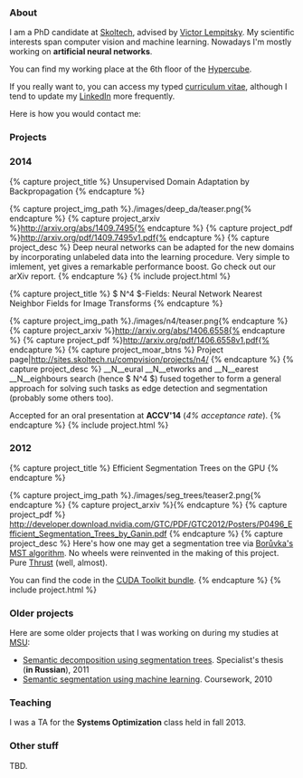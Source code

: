 <h3 class="page-header">About</h3>

I am a PhD candidate at [Skoltech](http://www.skoltech.ru), advised by 
[Victor Lempitsky](http://sites.skoltech.ru/compvision/victor-lempitsky/).
My scientific interests span computer vision and machine learning. Nowadays
I'm mostly working on __artificial neural networks__.

You can find my working place at the 6th floor of the 
[Hypercube](http://community.sk.ru/innograd/hypercube/).

If you really want to, you can access my typed [curriculum vitae](./media/cv2.pdf), 
although I tend to update my <a href="http://linkedin.com/in/yganin/">LinkedIn</a> 
<a href="http://linkedin.com/in/yganin/"><i class="fa fa-linkedin-square fa-lg"></i></a> more frequently. 

Here is how you would contact me:
<a href="mailto:ganin@skoltech.ru"><i class="fa fa-at fa-lg"></i></a>

<h3 class="page-header">Projects</h3>

### 2014

{% capture project_title %}
Unsupervised Domain Adaptation by Backpropagation
{% endcapture %}

{% capture project_img_path %}./images/deep_da/teaser.png{% endcapture %}
{% capture project_arxiv %}http://arxiv.org/abs/1409.7495{% endcapture %}
{% capture project_pdf %}http://arxiv.org/pdf/1409.7495v1.pdf{% endcapture %}
{% capture project_desc %}
Deep neural networks can be adapted for the new domains by incorporating 
unlabeled data into the learning procedure. Very simple to imlement, yet 
gives a remarkable performance boost. Go check out our arXiv report.
{% endcapture %}
{% include project.html %}


{% capture project_title %}
$ N^4 $-Fields: Neural Network Nearest Neighbor Fields for Image Transforms
{% endcapture %}

{% capture project_img_path %}./images/n4/teaser.png{% endcapture %}
{% capture project_arxiv %}http://arxiv.org/abs/1406.6558{% endcapture %}
{% capture project_pdf %}http://arxiv.org/pdf/1406.6558v1.pdf{% endcapture %}
{% capture project_moar_btns %}
Project page|http://sites.skoltech.ru/compvision/projects/n4/
{% endcapture %}
{% capture project_desc %}
__N__eural __N__etworks and __N__earest __N__eighbours search (hence
$ N^4 $) fused together to form a general
approach for solving such tasks as edge detection and segmentation 
(probably some others too).

Accepted for an oral presentation at __ACCV'14__ (_4% acceptance rate_).
{% endcapture %}
{% include project.html %}

### 2012

{% capture project_title %}
Efficient Segmentation Trees on the GPU
{% endcapture %}

{% capture project_img_path %}./images/seg_trees/teaser2.png{% endcapture %}
{% capture project_arxiv %}{% endcapture %}
{% capture project_pdf %}
http://developer.download.nvidia.com/GTC/PDF/GTC2012/Posters/P0496_Efficient_Segmentation_Trees_by_Ganin.pdf
{% endcapture %}
{% capture project_desc %}
Here's how one may get a segmentation tree via 
[Borůvka's MST algorithm](http://en.wikipedia.org/wiki/Bor%C5%AFvka%27s_algorithm). 
No wheels were reinvented in the making of this project. 
Pure [Thrust](http://thrust.github.io/) (well, almost).

You can find the code in the 
[CUDA Toolkit bundle](http://docs.nvidia.com/cuda/cuda-samples/index.html#cuda-segmentation-tree-thrust-library).
{% endcapture %}
{% include project.html %}

### Older projects

Here are some older projects that I was working on during my studies at
[MSU](http://www.msu.ru/en/):

* [Semantic decomposition using segmentation trees](./media/yganin_thesis_2011.pdf). 
  Specialist's thesis (__in Russian__), 2011
* [Semantic segmentation using machine learning](./media/yganin_cw_2010.pdf). 
  Coursework, 2010

<h3 class="page-header">Teaching</h3>

I was a TA for the __Systems Optimization__ class held in fall 2013.

<h3 class="page-header">Other stuff</h3>

TBD.
